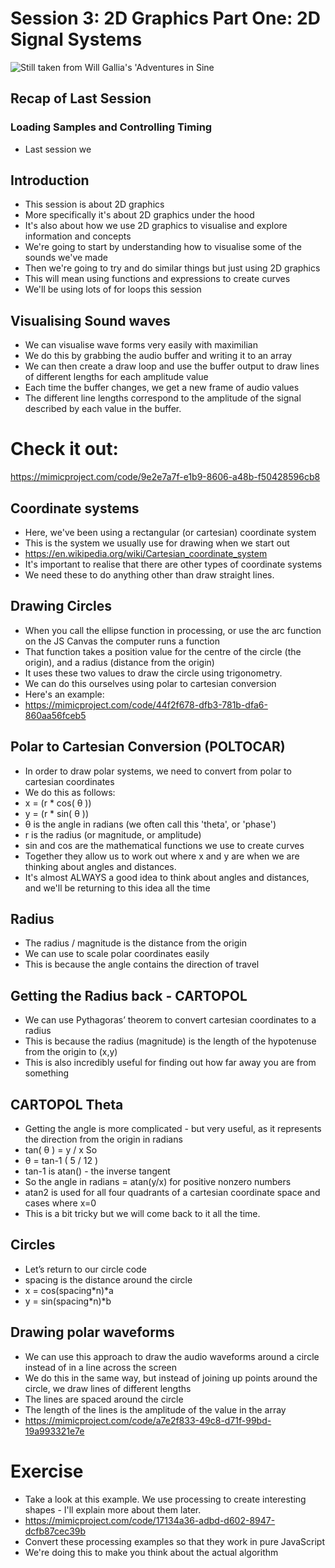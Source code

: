 # Session 3: 2D Graphics Part One: 2D Signal Systems

![Still taken from Will Gallia's 'Adventures in Sine](http://www.wgallia.com/content/images/ais/sine1.jpg)

## Recap of Last Session
### Loading Samples and Controlling Timing

- Last session we 



## Introduction
 - This session is about 2D graphics
 - More specifically it's about 2D graphics under the hood
 - It's also about how we use 2D graphics to visualise and explore information and concepts
 - We're going to start by understanding how to visualise some of the sounds we've made 
 - Then we're going to try and do similar things but just using 2D graphics
 - This will mean using functions and expressions to create curves
 - We'll be using lots of for loops this session
 
## Visualising Sound waves
 - We can visualise wave forms very easily with maximilian
 - We do this by grabbing the audio buffer and writing it to an array
 - We can then create a draw loop and use the buffer output to draw lines of different lengths for each amplitude value
 - Each time the buffer changes, we get a new frame of audio values
 - The different line lengths correspond to the amplitude of the signal described by each value in the buffer.
 
 # Check it out:
 https://mimicproject.com/code/9e2e7a7f-e1b9-8606-a48b-f50428596cb8
 
## Coordinate systems
 - Here, we've been using a rectangular (or cartesian) coordinate system
 - This is the system we usually use for drawing when we start out
 - https://en.wikipedia.org/wiki/Cartesian_coordinate_system
 - It's important to realise that there are other types of coordinate systems
 - We need these to do anything other than draw straight lines.
 
## Drawing Circles
 - When you call the ellipse function in processing, or use the arc function on the JS Canvas the computer runs a function 
 - That function takes a position value for the centre of the circle (the origin), and a radius (distance from the origin)
 - It uses these two values to draw the circle using trigonometry. 
 - We can do this ourselves using polar to cartesian conversion
 - Here's an example:
 - https://mimicproject.com/code/44f2f678-dfb3-781b-dfa6-860aa56fceb5
 
## Polar to Cartesian Conversion (POLTOCAR)
 - In order to draw polar systems, we need to convert from polar to cartesian coordinates
 - We do this as follows:
 - x = (r * cos( θ ))
 - y = (r * sin( θ ))
 - θ is the angle in radians (we often call this 'theta', or 'phase')
 - r is the radius (or magnitude, or amplitude)
 - sin and cos are the mathematical functions we use to create curves
 - Together they allow us to work out where x and y are when we are thinking about angles and distances.
 - It's almost ALWAYS a good idea to think about angles and distances, and we'll be returning to this idea all the time
 
## Radius
 - The radius / magnitude is the distance from the origin
 - We can use to scale polar coordinates easily
 - This is because the angle contains the direction of travel 
 
## Getting the Radius back - CARTOPOL
 - We can use Pythagoras’ theorem to convert cartesian coordinates to a radius
 - This is because the radius (magnitude) is the length of the hypotenuse from the origin to (x,y)
 - This is also incredibly useful for finding out how far away you are from something
 
## CARTOPOL Theta
 - Getting the angle is more complicated - but very useful, as it represents the direction from the origin in radians
 - tan( θ ) = y / x So
 - θ = tan-1 ( 5 / 12 )
 - tan-1 is atan() - the inverse tangent
 - So the angle in radians = atan(y/x) for positive nonzero numbers
 - atan2 is used for all four quadrants of a cartesian coordinate space and cases where x=0
 - This is a bit tricky but we will come back to it all the time.

## Circles

 - Let’s return to our circle code
 - spacing is the distance around the circle
 - x = cos(spacing*n)*a
 - y = sin(spacing*n)*b
 
## Drawing polar waveforms
  - We can use this approach to draw the audio waveforms around a circle instead of in a line across the screen
  - We do this in the same way, but instead of joining up points around the circle, we draw lines of different lengths
  - The lines are spaced around the circle
  - The length of the lines is the amplitude of the value in the array
  - https://mimicproject.com/code/a7e2f833-49c8-d71f-99bd-19a993321e7e
  
# Exercise 
 - Take a look at this example. We use processing to create interesting shapes - I'll explain more about them later.
 - https://mimicproject.com/code/17134a36-adbd-d602-8947-dcfb87cec39b
 - Convert these processing examples so that they work in pure JavaScript
 - We're doing this to make you think about the actual algorithm
 

  
 
